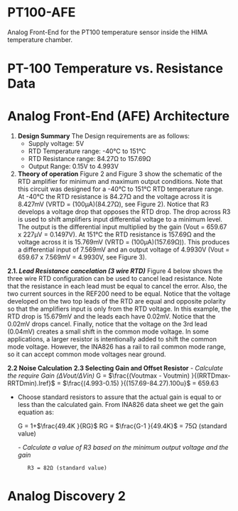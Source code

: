 # PT100-AFE
Analog Front-End for the PT100 temperature sensor inside the HIMA temperature chamber.

# PT-100 Temperature vs. Resistance Data

# Analog Front-End (AFE) Architecture
1. **Design Summary**
	The Design requirements are as follows:
	- Supply voltage: 5V
	- RTD Temperature range: -40℃ to 151℃
	- RTD Resistance range: 84.27Ω to 157.69Ω
	- Output Range: 0.15V to 4.993V
2. **Theory of operation**
	Figure 2 and Figure 3 show the schematic of the RTD amplifier for minimum and maximum output conditions. Note that this circuit was designed for a -40℃ to 151℃ RTD temperature range. At -40℃ the
RTD resistance is 84.27Ω and the voltage across it is 8.427mV (VRTD = (100μA)(84.27Ω), see Figure 2). Notice that R3 develops a voltage drop that opposes the RTD drop. The drop across R3 is used to shift amplifiers input differential voltage to a minimum level. The output is the differential input multiplied by the gain (Vout = 659.67 x 227μV = 0.1497V). At 151℃ the RTD resistance is 157.69Ω and the voltage across it is 15.769mV (VRTD = (100μA)(157.69Ω)). This produces a differential input of 7.569mV and an output voltage of 4.9930V (Vout = 659.67 x 7.569mV = 4.9930V, see Figure 3).

**2.1. ***Lead Resistance cancelation (3 wire RTD)***** 
	Figure 4 below shows the three wire RTD configuration can be used to cancel lead resistance. Note that the resistance in each lead must be equal to cancel the error. Also, the two current sources in the REF200 need to be equal. Notice that the voltage developed on the two top leads of the RTD are equal and opposite polarity so that the amplifiers input is only from the RTD voltage. In this example, the RTD drop is 15.679mV and the leads each have 0.02mV. Notice that the 0.02mV drops cancel. Finally, notice that the voltage on the 3rd lead (0.04mV) creates a small shift in the common mode voltage. In some applications, a larger resistor is intentionally added to shift the common mode voltage. However, the INA826 has a rail to rail common mode range, so it can accept common mode voltages near ground.
	
**2.2 Noise Calculation**
**2.3 Selecting Gain and Offset Resistor**
	-  *Calculate the require Gain (ΔVout/ΔVin)*
G =  $\frac{(Voutmax - Voutmin) }{(RRTDmax-RRTDmin).Iref}$ = $\frac{(4.993-0.15) }{(157.69-84.27).100u}$ = 659.63
	
- Choose standard resistors to assure that the actual gain is equal to or less than the calculated gain. From INA826 data sheet we get the gain equation as:
	
	G =  1+$\frac{49.4K }{RG}$
	RG = $\frac{G-1 }{49.4K}$ = 75Ω (standard value)
	
	*- Calculate a value of R3 based on the minimum output voltage and the gain*
	    
	     R3 = 82Ω (standard value)

# Analog Discovery 2
